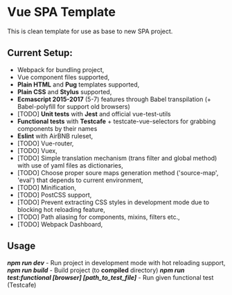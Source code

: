 # Vue SPA Template
This is clean template for use as base to new SPA project.

## Current Setup:
 * Webpack for bundling project,
 * Vue component files supported,
 * **Plain HTML** and **Pug** templates supported,
 * **Plain CSS** and **Stylus** supported,
 * **Ecmascript 2015-2017** (5-7) features through Babel transpilation (+ Babel-polyfill for support old browsers)
 * [TODO] **Unit tests** with **Jest** and official vue-test-utils
 * **Functional tests** with **Testcafe** + testcate-vue-selectors for grabbing components by their names
 * **Eslint** with AirBNB ruleset,
 * [TODO] Vue-router,
 * [TODO] Vuex,
 * [TODO] Simple translation mechanism (trans filter and global method) with use of yaml files as dictionaries,
 * [TODO] Choose proper soure maps generation method ('source-map', 'eval') that depends to current environment,
 * [TODO] Minification,
 * [TODO] PostCSS support,
 * [TODO] Prevent extracting CSS styles in development mode due to blocking hot reloading feature,
 * [TODO] Path aliasing for components, mixins, filters etc.,
 * [TODO] Webpack Dashboard,

## Usage
___npm run dev___ - Run project in development mode with hot reloading support,
___npm run build___ - Build project (to **compiled** directory)
___npm run test:functional [browser] [path_to_test_file]___ - Run given functional test (Testcafe)
